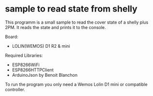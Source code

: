 # sample to read state from shelly

This programm is a small sample to read the cover state of a shelly plus 2PM.
It reads the state and prints it to the console.

Board:
- LOLIN(WEMOS) D1 R2 & mini

Required Libraries:
- ESP8266WiFi
- ESP8266HTTPClient
- ArduinoJson by Benoit Blanchon

To run the program you only need a Wemos Lolin D1 mini or compatible 
controller.
